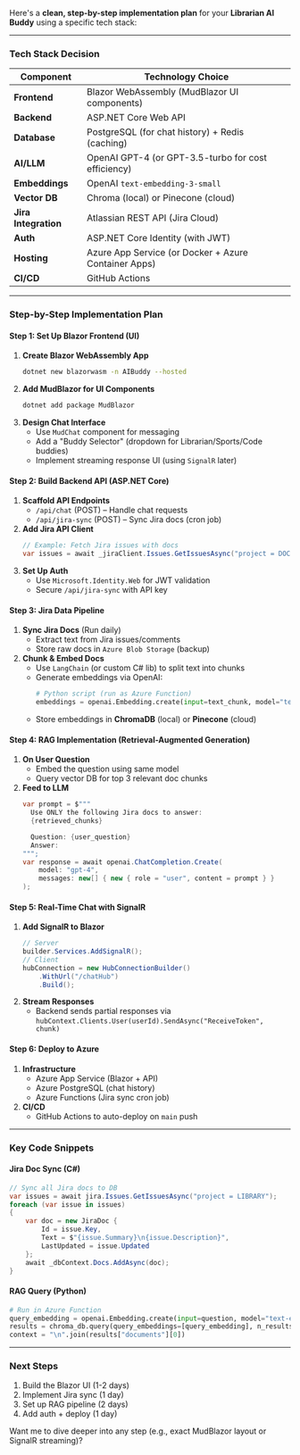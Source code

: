Here's a **clean, step-by-step implementation plan** for your **Librarian AI Buddy** using a specific tech stack:

---

### **Tech Stack Decision**
| Component | Technology Choice |
|-----------|-------------------|
| **Frontend** | Blazor WebAssembly (MudBlazor UI components) |
| **Backend** | ASP.NET Core Web API |
| **Database** | PostgreSQL (for chat history) + Redis (caching) |
| **AI/LLM** | OpenAI GPT-4 (or GPT-3.5-turbo for cost efficiency) |
| **Embeddings** | OpenAI `text-embedding-3-small` |
| **Vector DB** | Chroma (local) or Pinecone (cloud) |
| **Jira Integration** | Atlassian REST API (Jira Cloud) |
| **Auth** | ASP.NET Core Identity (with JWT) |
| **Hosting** | Azure App Service (or Docker + Azure Container Apps) |
| **CI/CD** | GitHub Actions |

---

### **Step-by-Step Implementation Plan**

#### **Step 1: Set Up Blazor Frontend (UI)**
1. **Create Blazor WebAssembly App**  
   ```bash
   dotnet new blazorwasm -n AIBuddy --hosted
   ```
2. **Add MudBlazor for UI Components**  
   ```bash
   dotnet add package MudBlazor
   ```
3. **Design Chat Interface**  
   - Use `MudChat` component for messaging  
   - Add a "Buddy Selector" (dropdown for Librarian/Sports/Code buddies)  
   - Implement streaming response UI (using `SignalR` later)  

#### **Step 2: Build Backend API (ASP.NET Core)**
1. **Scaffold API Endpoints**  
   - `/api/chat` (POST) – Handle chat requests  
   - `/api/jira-sync` (POST) – Sync Jira docs (cron job)  
2. **Add Jira API Client**  
   ```csharp
   // Example: Fetch Jira issues with docs
   var issues = await _jiraClient.Issues.GetIssuesAsync("project = DOCS");
   ```
3. **Set Up Auth**  
   - Use `Microsoft.Identity.Web` for JWT validation  
   - Secure `/api/jira-sync` with API key  

#### **Step 3: Jira Data Pipeline**
1. **Sync Jira Docs** (Run daily)  
   - Extract text from Jira issues/comments  
   - Store raw docs in `Azure Blob Storage` (backup)  
2. **Chunk & Embed Docs**  
   - Use `LangChain` (or custom C# lib) to split text into chunks  
   - Generate embeddings via OpenAI:  
     ```python
     # Python script (run as Azure Function)
     embeddings = openai.Embedding.create(input=text_chunk, model="text-embedding-3-small")
     ```
   - Store embeddings in **ChromaDB** (local) or **Pinecone** (cloud)  

#### **Step 4: RAG Implementation (Retrieval-Augmented Generation)**
1. **On User Question**  
   - Embed the question using same model  
   - Query vector DB for top 3 relevant doc chunks  
2. **Feed to LLM**  
   ```csharp
   var prompt = $"""
     Use ONLY the following Jira docs to answer:
     {retrieved_chunks}

     Question: {user_question}
     Answer:
   """;
   var response = await openai.ChatCompletion.Create(
       model: "gpt-4",
       messages: new[] { new { role = "user", content = prompt } }
   );
   ```

#### **Step 5: Real-Time Chat with SignalR**
1. **Add SignalR to Blazor**  
   ```csharp
   // Server
   builder.Services.AddSignalR();
   // Client
   hubConnection = new HubConnectionBuilder()
       .WithUrl("/chatHub")
       .Build();
   ```
2. **Stream Responses**  
   - Backend sends partial responses via `hubContext.Clients.User(userId).SendAsync("ReceiveToken", chunk)`  

#### **Step 6: Deploy to Azure**
1. **Infrastructure**  
   - Azure App Service (Blazor + API)  
   - Azure PostgreSQL (chat history)  
   - Azure Functions (Jira sync cron job)  
2. **CI/CD**  
   - GitHub Actions to auto-deploy on `main` push  

---

### **Key Code Snippets**
#### **Jira Doc Sync (C#)**
```csharp
// Sync all Jira docs to DB
var issues = await jira.Issues.GetIssuesAsync("project = LIBRARY");
foreach (var issue in issues)
{
    var doc = new JiraDoc {
        Id = issue.Key, 
        Text = $"{issue.Summary}\n{issue.Description}",
        LastUpdated = issue.Updated
    };
    await _dbContext.Docs.AddAsync(doc);
}
```

#### **RAG Query (Python)**
```python
# Run in Azure Function
query_embedding = openai.Embedding.create(input=question, model="text-embedding-3-small")
results = chroma_db.query(query_embeddings=[query_embedding], n_results=3)
context = "\n".join(results["documents"][0])
```

---

### **Next Steps**
1. Build the Blazor UI (1-2 days)  
2. Implement Jira sync (1 day)  
3. Set up RAG pipeline (2 days)  
4. Add auth + deploy (1 day)  

Want me to dive deeper into any step (e.g., exact MudBlazor layout or SignalR streaming)?
